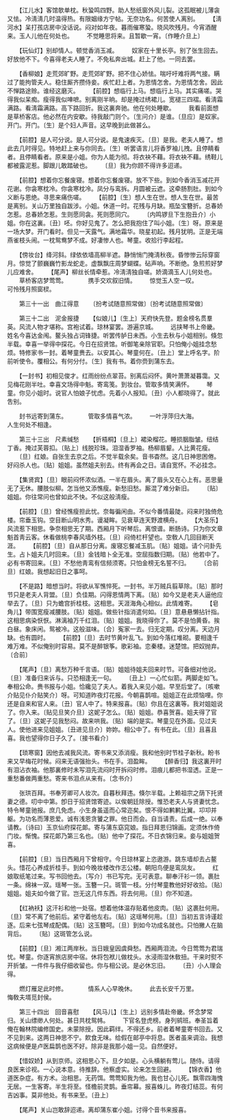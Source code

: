 <!-- { "loadSidebar": true } -->
　　【江儿水】客馆欹单枕。秋蛩鸣四野。助人愁纸窗外风儿裂。这孤眠被儿薄衾又怯。冷淸淸几时温得热。有限姻缘方宁帖。无奈功名。何苦使人离别。 
　　【淸河水】呆打孩店房中没话说。闷对如年夜。暮雨催寒蛩。晓风吹残月。今宵酒醒来。玉人儿他在何处也。 
　　不觉睡思将来。且暂歇一宵。〔作睡介旦上〕 

　　【玩仙灯】别却情人。顿觉香消玉减。 
　　奴家在十里长亭。别了张生回去。好放他不下。今喜得老夫人睡了。不免私奔出城。赶上了他。一同去罢。 

　　【香柳娘】走荒郊旷野。走荒郊旷野。把不住心娇怯。喘吁吁难将两气接。瞒过了能拘管夫人。稳住厮齐攒侍妾。疾忙赶上者。为恩情怎舍。为恩情怎舍。因此不惮路途赊。谁经这磨灭。 
　　【前腔】想临行上马。想临行上马。其实痛嗟。哭得我似呆痴。瘦得我似唓嗻。别离刚半晌。却是掩过绣裙儿。宽褪三四褶。看淸霜满路。看淸霜满路。高下路回折。我这裏奔驰。他在何处睡歇。 
　　我看前面想是草桥客店。他必然在内安歇。待我敲门则个。〔生问介〕是谁。〔旦应〕是奴家。开门。开门。〔生〕是个妇人声音。这早晚到此做甚么。 

　　【前腔】是人可分说。是人可分说。是鬼速疾灭。〔旦〕是我。老夫人睡了。想此去几时得见。特地赶上来与你同去。〔生〕听罢语言儿将香罗袖儿拽。且停睛看者。且停睛看者。原来是小姐。你为人能为彻。将衣袂不藉。将衣袂不藉。绣鞋儿都被露泥惹。脚跟儿敢踏破也。 
　　〔旦〕我为你顾不得许多迢递。 

　　【前腔】想着你忘餐废寝。想着你忘餐废寝。放不下些。到如今香消玉减花开花谢。你衾寒枕冷。你衾寒枕冷。凤分与鸾拆。月圆被云遮。这牵肠割肚。到如今义断与恩绝。寻思来痛伤嗟。 
　　【前腔】〔生〕想人生在世。想人生在世。最苦是离别。关山万里独自跋涉。小姐。休道一时。花残与月缺。瓶坠宝簪折。总春娇怎惹。总春娇怎惹。生则愿同衾。死则愿同穴。 
　　〔内鸣锣旦下生抱丑介〕小姐。你在这裏。〔丑〕呸。你好见鬼了。怎么把我抱住了叫小姐。〔生〕呀。原来是一场大梦。开门看时。但见一天露气。满地霜华。晓星初起。残月犹明。正是无端燕雀枝头闹。一枕鸳鸯梦不成。好凄惨人也。琴童。收拾行李起程。 

　　【傍妆台】绛河斜。绿依依墙高柳半遮。静悄悄门掩淸秋夜。昏惨惨云际穿窗月。惊觉了颤巍巍竹影龙蛇走。虚飘飘庄周梦蝴蝶。砧声响。不断绝。急煎煎好梦儿应难舍。 
　　【尾声】柳丝长情牵惹。冷淸淸独自嗟。娇滴滴玉人儿何处也。 
　　草桥客店梦莺莺。　　　　携手交欢叙旧情。 
　　惊觉玉人空一叹。　　　　可怜残月照窗棂。 

　　第三十一出　曲江得意 
　　〔扮考试随意照常做〕〔扮考试随意照常做〕 

　　第三十二出　泥金报捷 
　　【似娘儿】〔生上〕天府快先登。题金榜名贯羣英。风流人物才堪称。宫袍试着。琼林宴罢。游遍京城。 
　　远挟琴书上帝畿。姓名今喜达金闱。鳌头独占词锋捷。听罢传胪日未西。小生去秋与小姐相别。倏忽半载。幸喜一举得中探花。今日在招贤馆。听御笔亲除官职。只怕俺小姐挂念愁烦。特修家书一封。着琴童赉去。以安其心。琴童何在。〔丑上〕堂上呼名字。阶前听使令。覆相公。有何分付。〔生〕我有书。着你赍到蒲东去。 

　　【一封书】初相见俊才。红雨纷纷点翠苔。别离后闷怀。黄叶萧萧凝暮霭。又见梅花刚半吐。幸喜文场得中魁。寄鸾笺。到妆台。管取多情笑满怀。 
　　琴童。你见小姐时。说官人怕娘子忧虑。先着小人报知。〔丑〕小人都晓得了。就此吿别。 

　　封书远寄到蒲东。　　　　管取多情喜气浓。 
　　一叶浮萍归大海。　　　　人生何处不相逢。 

　　第三十三出　尺素缄愁 
　　【折梧桐】〔旦上〕裙染榴花。睡损胭脂皱。纽结丁香。掩过芙蓉扣。〔贴上〕线脱珍珠。泪湿香罗袖。杨柳眉颦。人比黄花瘦。 
　　〔旦〕红娘。自张生去京之后。不觉半载余矣。音书杳然。这几日神思困倦。好闷杀人也。〔贴〕姐姐。虽然姐夫别去。终有再会之日。请自宽怀。不必挂念。 

　　【集贤宾】〔旦〕眼前闷怀浓似酒。一半在眉头。离了眉头又在心上有。恶思量无了无休。腰肢似柳。怎当他又添憔瘦。新愁旧愁。厮混了难分新旧。 
　　〔贴〕姐姐。你往常问也曾如此不快。不似这般淸瘦。 

　　【前腔】〔旦〕曾经憔瘦担此忧。奈每徧闲由。不似今番情最陡。闷来时独倚危楼。帘垂玉钩。空目断山明水秀。谩凝眸。见衰草连天野渡横舟。 
　　【大圣乐】风流惹下相思。争奈相思无了期。西厢月下听琴后。离恨谱。断肠诗。只为你文章魁首靑云客。休看做桃李春风墙外枝。〔旦〕闷倚栏杆望也。空敎人几回目断天涯。 
　　【前腔】〔旦〕自从那日分离。废寝忘餐减玉肌。〔贴〕姐姐。请个问卦先生。占卜姐夫几时回来。〔旦〕金钱暗卜全无准。空屈指数归期。〔贴〕他若中了。必有书寄回来。〔旦〕不愁他靑鸾有信频须寄。只怕金榜无名誓不归。 
　　〔合前旦〕红娘。我想起旧日之事呵。 

　　【不是路】暗想当时。将欲从军憔悴死。一封书。半万贼兵翦草除。〔贴〕那时节只是老夫人背盟。〔旦〕负佳期。闪得恩情两下离。〔贴〕如今又是老夫人逼他应举去了。〔旦〕只为蟾宫折桂枝。这相思。天涯海角心相似。此情难寄。 
　　【皂角儿】带围宽瘦减腰肢。〔贴〕姐姐。做些针指消遣何如。〔旦〕意悬悬懒拈针指。这相思病染恹恹。淋漓袖万千红泪。〔贴〕姐姐。我晓得你了。莫不是怕黄昏。挨白昼。象床闲。鸳被冷。这般滋味。〔合〕寃家一去。归无定期。叹分离。天边月缺。也有圆时。 
　　【前腔】〔旦〕去时节黄叶乱飞。到如今落红堆砌。要相逢千难万难。不似俺别时容易。莫不是醉银筝。歌彩袖。恋秦楼。迷楚馆。把奴抛弃。〔合前〕 

　　【尾声】〔旦〕离愁万种千言语。〔贴〕姐姐待姐夫回来时节。可备细对他说。〔旦〕准备归来诉与。只恐相逢无一句。 
　　〔丑上〕一心忙似箭。两脚走如飞。奉相公命。赉书报与小姐。恰纔见了夫人。着我入来见小姐。早至后堂了。〔咳嗽介贴见仆介贴笑介〕呀。可知道昨夜灯花报。今朝喜鹊喧。姐姐正在此烦恼哩。你还是自来和官人来。〔丑〕官人中了。特来报喜。〔贴〕你且在这裏等。我对姐姐说了。你入来。〔贴见旦笑介旦〕这妮子怎么。〔贴〕姐姐。恭喜贺喜。姐夫得了官了。〔旦〕这妮子见我愁闷。故来哄我。〔贴〕端的是实。琴童见在外面。见过夫人。使他进来见姐姐。〔丑进见旦介〕妳妳。相公中了。有书在此。〔旦〕且喜且喜。我也望得你日子久了。〔接书看介〕 

　　【琐寒窗】因他去减我风流。寄书来又添消瘦。我和他别时节桂子新秋。盼书来又早梅花时候。闷来无语强抬头。书在手。泪盈眸。 
　　【醉香归】我这裏开时有泪沾衣袖。他那裏修时未写泪先流闷时开拆闷时修。泪痕儿都把书湿透。正是一重愁番做两重愁。寄来书泪点从来有。〔念书介〕 

　　张珙百拜。书奉芳卿可人妆次。自暮秋拜违。倏尔半载。上赖祖宗之荫下托贤妻之德。叨中中第。卽日于招贤馆寄迹。以俟朝廷除授。惟恐老夫人与贤妻忧念。特令琴童驰报。庶几免虑。小生身虽遥而心常迩矣。恨不得如鹣鹣比翼。卭卭并躯。为功名而薄恩爱。诚有浅恩贪饕之罪。他日而会。自当请责。后成一绝。以奉请教。〔诗曰〕玉京仙府探花郞。寄与蒲东窈窕娘。指日拜恩归锦画。定须休作倚门妆。惭愧。探花郞乃第三名也。〔贴〕他中了探花。不日衣锦归来。妾与姐姐贺喜。 

　　【前腔】〔旦〕当日西厢月下曾相守。今日琼林宴上恣遨游。跳东墙却去占鳌头。惜花心养成折桂手。到如今晚妆楼改作志公楼。朝阳鸟便是鸾凤友。 
　　红娘取纸笔过来。写书回他去。〔写介〕书已写完。无可表意。聊奉汗衫一领。裹肚一条。绵袜一双。瑶琴一张。玉簪一只。斑管一枝。分付琴童教他好好收拾。〔贴〕姐姐。姐夫如今做了官。岂无这几件东西。将去何用。〔旦〕你不知道。 

　　【红衲袄】这汗衫和他一处宿。想着他体温存贴着他皮肉。〔贴〕这裹肚何用。〔旦〕常不离了他前后。紧守着他左右。〔贴〕这瑶琴何用。〔旦〕当初五言诗谨趁逐。后来七弦琴成配偶。〔贴〕这玉簪呵。〔旦〕到如今功成名就也。只怕撇人在脑背后。 
　　〔贴〕这斑管怎么说。 

　　【前腔】〔旦〕湘江两岸秋。当日娥皇因虞舜愁。西厢两泪流。今日莺莺为君瑞忧。琴童。你逐宵旅店房中宿。休将包袱儿做枕头。水浸雨湿休敎扭。干来时熨不开折皱。一件件与我仔细收留也。你与相公说。是必休忘旧。 
　　〔丑〕小人理会得。 

　　燃灯雁足此时修。　　　　情系人心早晚休。 
　　此去长安千万里。　　　　悔敎夫壻觅封侯。 

　　第三十四出　回音喜慰 
　　【风马儿】〔生上〕远别多情赴帝畿。怀念梦常归。关山缥缈人何处。甚日共枕鸳帏。 
　　下官名登虎榜。身列鹓班。奉圣旨着俺在翰林院编修国史。未蒙除授。因此羁绊。不得还乡。前者着琴童寄书回去。又不见到来。这两日神思不宁。飮食无味。给假在邮亭中将息。医者虽来调治。我想这病候便是卢医扁鹊也医不好。除非是我那小姐一见。自然便好。 

　　【惜奴娇】从到京师。这相思心下。旦夕如是。心头横躺有莺儿。随侍。请得良医来诊视。一心说本意。待推辞。他察虚实。论来怎生回避。 
　　【锦衣香】他道医杂症。有方术。治相思。无药饵。莺莺知我为他。我也甘心儿死。飘零四海愧无居。一生客寄。半生将至。怪檐前灵鹊。垂帘幕。报喜蛛儿。昨夜灯结蕊。有何吉凶事。莫非他处。有书来至。〔丑上〕 

　　【尾声】关山岂敢辞迢递。离却蒲东崔小姐。讨得个音书来报喜。 
